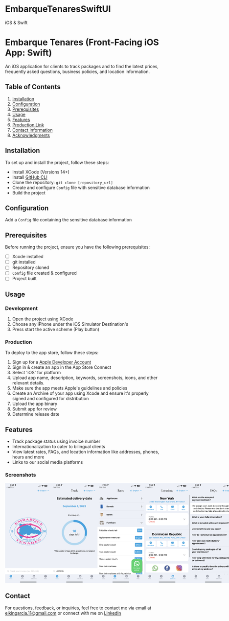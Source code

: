# EmbarqueTenaresSwiftUI
iOS &amp; Swift


# Embarque Tenares (Front-Facing iOS App: Swift)

An iOS application for clients to track packages and to find the latest prices, frequently asked questions, business policies, and location information.

## Table of Contents

1. [Installation](#installation)
2. [Configuration](#configuration)
3. [Prerequisites](#prerequisites)
4. [Usage](#usage)
5. [Features](#features)
6. [Production Link](#production-link)
7. [Contact Information](#contact-information)
8. [Acknowledgments](#acknowledgments)

## Installation

To set up and install the project, follow these steps:

- Install XCode (Versions 14+)
- Install [GitHub CLI](https://github.com/git-guides/install-git)
- Clone the repository: `git clone [repository_url]`
- Create and configure `Config` file with sensitive database information
- Build the project

## Configuration

Add a `Config` file containing the sensitive database information

## Prerequisites

Before running the project, ensure you have the following prerequisites:

- [ ] Xcode installed
- [ ] git installed
- [ ] Repository cloned
- [ ] `Config` file created & configured
- [ ] Project built

## Usage

### Development

1. Open the project using XCode
2. Choose any iPhone under the iOS Simulator Destination's
3. Press start the active scheme (Play button)
   
### Production

To deploy to the app store, follow these steps:

1. Sign up for a [Apple Developer Account](https://developer.apple.com/)
2. Sign in & create an app in the App Store Connect
3. Select 'iOS' for platform
4. Upload app name, description, keywords, screenshots, icons, and other relevant details.
5. Make sure the app meets Apple's guidelines and policies
6. Create an Archive of your app using Xcode and ensure it's properly signed and configured for distribution
7. Upload the app binary
8. Submit app for review
9. Determine release date
    
## Features

- Track package status using invoice number
- Internationalization to cater to bilingual clients
- View latest rates, FAQs, and location information like addresses, phones, hours and more
- Links to our social media platforms

### Screenshots

<div style="display: flex; justify-content: space-between;">
  <img src="./images/1.PNG" alt="Landing Screen" width="30%">
  <img src="./images/2.PNG" alt="Track Screen" width="30%">
  <img src="./images/3.PNG" alt="Rates Screen" width="30%">
  <img src="./images/4.PNG" alt="FAQs Screen" width="30%">
  <img src="./images/5.PNG" alt="Location Screen" width="30%">
</div>

## Contact

For questions, feedback, or inquiries, feel free to contact me via email at elkingarcia.11@gmail.com or connect with me on [LinkedIn](https://www.linkedin.com/in/elkingarcia11/)

